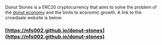 Donut Stones is a ERC20 cryptocurrency that aims to solve the problem of the [donut economy](https://doughnuteconomics.org/about-doughnut-economics)
and the limits to economic growth. A link to the crowdsale website is below:

### [https://nfs002.github.io/donut-stones](https://nfs002.github.io/donut-stones)
